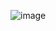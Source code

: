 ![image](https://github.com/Rahul-chaurasiya/Leetcode-Practice-Problem/assets/77222540/5d918ee2-0eb8-465c-8e77-94c80da2511b)
